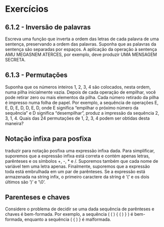 # Exercícios
## 6.1.2 - Inversão de palavras
Escreva uma função que inverta a ordem das letras de cada palavra de uma sentença, preservando a ordem das palavras. Suponha que as palavras da sentença são separadas por espaços.
A aplicação da operação à sentença AMU MEGASNEM ATERCES, por exemplo, deve produzir UMA MENSAGEM SECRETA.

## 6.1.3 - Permutações
Suponha que os números inteiros 1, 2, 3, 4 são colocados, nesta ordem, numa pilha inicialmente vazia. Depois de cada operação de empilhar, você pode retirar zero ou mais elementos da pilha. Cada número retirado da pilha é impresso numa folha de papel. Por exemplo, a sequência de operações E, E, D, E, D, D, E, D, onde E significa “empilhar o próximo número da sequência” e D significa “desempilhar”, produz a impressão da sequência 2, 3, 1, 4.
Quais das 24 permutações de 1, 2, 3, 4 podem ser obtidas desta maneira?

## Notação infixa para posfixa
traduzir para notação posfixa uma expressão infixa dada.
Para simplificar, suporemos que a expressão infixa está correta e contém apenas
letras, parênteses e os símbolos +, -, * e /. Suporemos também que cada nome
de variável tem uma letra apenas. Finalmente, suporemos que a expressão toda
está embrulhada em um par de parênteses. Se a expressão está armazenada
na string infix, o primeiro caractere da string é ’(’ e os dois últimos são ’)’
e ’\0’.

## Parenteses e chaves
Considere o problema de decidir se uma dada sequência de parênteses e chaves
é bem-formada. Por exemplo, a sequência
( ( ) { ( ) } )
é bem-formada, enquanto a sequência ( { ) } é malformada.
